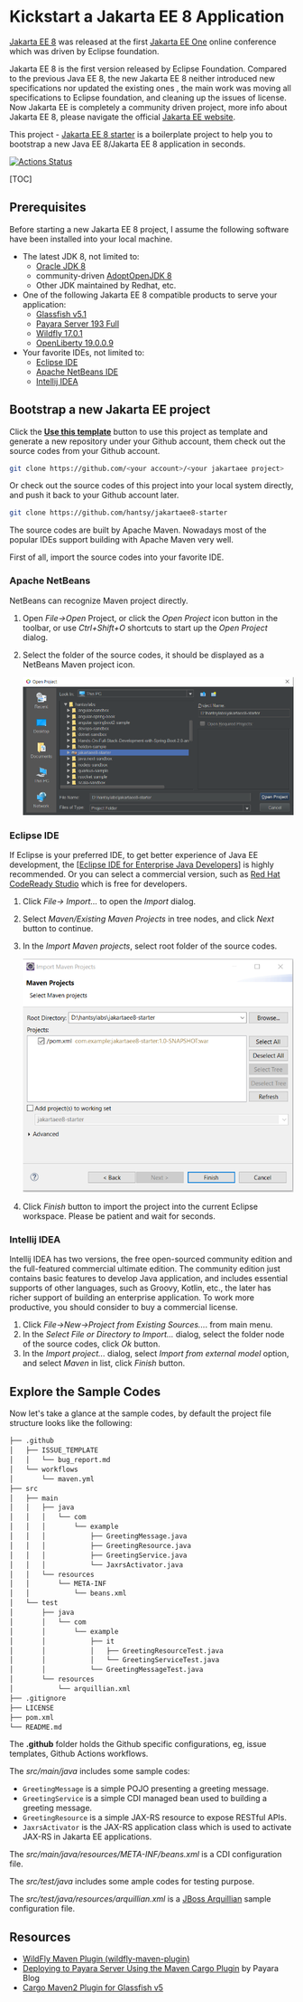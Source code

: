 # Kickstart a Jakarta EE 8 Application
[Jakarta EE 8](https://jakarta.ee/) was released  at the first [Jakarta EE One](https://jakartaone.org/) online conference which was driven by Eclipse foundation. 

Jakarta EE 8 is the first version released by Eclipse Foundation.  Compared to the previous Java EE 8, the new Jakarta EE 8 neither introduced new specifications nor updated the existing ones , the main work was moving all specifications to  Eclipse foundation, and cleaning up the issues of license.  Now Jakarta EE is completely a community driven  project, more info about Jakarta EE 8, please navigate the official [Jakarta EE website](https://jakarta.ee/).  

This project - [Jakarta EE 8 starter](https://github.com/hantsy/jakartaee8-starter) is a boilerplate project to help you to bootstrap a new  Java EE 8/Jakarta EE 8 application in seconds.

 [![Actions Status](https://github.com/hantsy/jakartaee8-starter/workflows/Java%20CI/badge.svg)](https://github.com/hantsy/jakartaee8-starter/actions)

[TOC]

## Prerequisites

Before starting a new Jakarta EE 8 project, I assume the following software have been installed into your local machine.

* The latest JDK 8, not limited to:
  * [Oracle JDK 8](https://java.oracle.com) 
  * community-driven [AdoptOpenJDK 8](https://adoptopenjdk.net/releases.html) 
  * Other JDK maintained by Redhat, etc.
* One of the following Jakarta EE 8 compatible products to serve your application:
  * [Glassfish v5.1](https://projects.eclipse.org/projects/ee4j.glassfish/downloads)
  * [Payara Server 193 Full](https://www.payara.fish/software/downloads/)
  * [Wildfly 17.0.1](https://wildfly.org/downloads)
  * [OpenLiberty 19.0.0.9]( https://openliberty.io/downloads/)
* Your favorite IDEs, not limited to:
  * [Eclipse IDE](https://eclipse.org)
  * [Apache NetBeans IDE](http://netbeans.apache.org)
  * [Intellij IDEA ](https://www.jetbrains.net)

## Bootstrap a new Jakarta EE project

Click the [**Use this template**](https://github.com/hantsy/jakartaee8-starter/generate) button to use this project as template  and generate a new repository under  your Github account, them check out the source codes from your Github account.

```bash
git clone https://github.com/<your account>/<your jakartaee project>
```

Or check out the source codes of this project into your local system directly,  and push it back to your Github account later.

```bash
git clone https://github.com/hantsy/jakartaee8-starter
```

The source codes are built by Apache Maven.  Nowadays most of the popular IDEs support building with Apache Maven very well.

First of all, import the source codes into your  favorite IDE.

### Apache NetBeans

 NetBeans  can recognize Maven  project directly.

1. Open  *File->Open* Project, or click the *Open Project* icon button in the toolbar,  or use *Ctrl+Shift+O* shortcuts to start up the *Open Project* dialog.

2. Select the folder of the source codes, it should be displayed as a NetBeans  Maven project icon.

   ![Open project in NetBeans](./import-nb.png)

### Eclipse IDE

If Eclipse is your preferred IDE,  to get better experience of Java EE development, the [[Eclipse IDE for Enterprise Java Developers](https://www.eclipse.org/downloads/packages/release/2019-09/r/eclipse-ide-enterprise-java-developers)] is highly recommended. Or you can select a  commercial  version, such as [Red Hat CodeReady Studio](https://www.redhat.com/en/technologies/jboss-middleware/codeready-studio) which is free for developers.

1. Click *File-> Import...* to open the *Import* dialog.
2. Select *Maven/Existing Maven Projects* in tree nodes, and click *Next* button to continue.
3. In the  *Import Maven projects*, select root folder of the source codes.

   ![Import Maven projects](./import-eclipse.png)
   
4. Click *Finish* button to import the project into the current Eclipse workspace. Please be patient and wait for seconds.


### Intellij IDEA

Intellij IDEA has two versions, the free open-sourced community edition and the full-featured  commercial ultimate edition.  The community edition just contains basic features to develop Java application,  and includes essential supports of other languages, such as Groovy, Kotlin, etc.,   the later has richer support of building an enterprise application.  To work more productive, you should consider to buy a commercial  license. 

1. Click *File->New->Project from Existing Sources...*. from main menu.
2. In the *Select File or Directory  to Import...* dialog, select the folder node of the source codes, click *Ok* button.
3. In the *Import project...* dialog, select *Import from external model* option, and select *Maven* in list, click *Finish* button.

## Explore the Sample Codes

Now let's take a glance at the sample codes, by default the project file structure looks like the following:

```bash
├── .github
│   ├── ISSUE_TEMPLATE
│   │   └── bug_report.md
│   └── workflows
│       └── maven.yml
├── src
│   ├── main
│   │   ├── java
│   │   │   └── com
│   │   │       └── example
│   │   │           ├── GreetingMessage.java
│   │   │           ├── GreetingResource.java
│   │   │           ├── GreetingService.java
│   │   │           └── JaxrsActivator.java
│   │   └── resources
│   │       └── META-INF
│   │           └── beans.xml
│   └── test
│       ├── java
│       │   └── com
│       │       └── example
│       │           ├── it
│       │           │   ├── GreetingResourceTest.java
│       │           │   └── GreetingServiceTest.java
│       │           └── GreetingMessageTest.java
│       └── resources
│           └── arquillian.xml
├── .gitignore
├── LICENSE
├── pom.xml
└── README.md

```

The **.github** folder holds the Github specific configurations, eg, issue templates, Github Actions workflows. 

The *src/main/java* includes some sample codes:

*  `GreetingMessage` is a simple POJO presenting a greeting message.  
* `GreetingService` is a simple CDI managed bean used to building a greeting message.  
*  `GreetingResource` is a simple JAX-RS resource to expose RESTful APIs. 
*  `JaxrsActivator` is the JAX-RS application class which is used to activate JAX-RS in Jakarta EE  applications.

The *src/main/java/resources/META-INF/beans.xml* is a CDI configuration file.

The *src/test/java* includes some ample codes for testing purpose.

The *src/test/java/resources/arquillian.xml*  is a [ JBoss Arquillian](http://arquillian.org/)  sample configuration file.



## Resources 

* [WildFly Maven Plugin (wildfly-maven-plugin)](https://docs.jboss.org/wildfly/plugins/maven/latest/index.html)
* [Deploying to Payara Server Using the Maven Cargo Plugin](https://blog.payara.fish/deploying-to-payara-server-using-the-maven-cargo-plugin)  by Payara Blog
* [Cargo Maven2 Plugin for Glassfish v5](https://codehaus-cargo.github.io/cargo/GlassFish+5.x.html)
